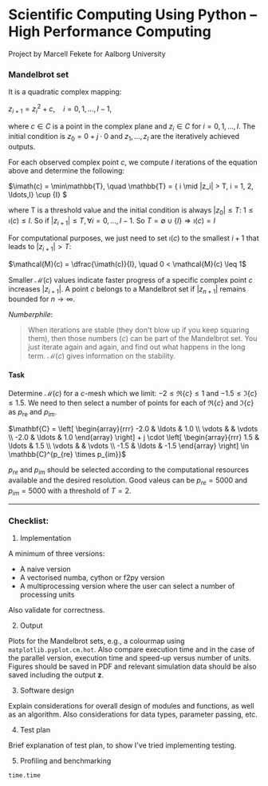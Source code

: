 # Scientific Computing Using Python – High Performance Computing

Project by Marcell Fekete for Aalborg University

### Mandelbrot set

It is a quadratic complex mapping:

$z_{i+1} = z_i^2 + c, \quad i = 0, 1, \ldots, I-1$,

where $c \in C$ is a point in the complex plane and $z_i \in C$ for $i = 0, 1, \ldots, I$. The initial condition is $z_0 = 0 + j \cdot 0$ and $z_1, \ldots, z_I$ are the iteratively achieved outputs.

For each observed complex point $c$, we compute $I$ iterations of the equation above and determine the following:

$\imath(c) = \min\mathbb{T}, \quad \mathbb{T} = \{ i \mid |z_i| > T, i = 1, 2, \ldots,I\} \cup \{I\} $

where T is a threshold value and the initial condition is always $|z_0| \leq T$: $1 \leq \imath(c) \leq I$. So if $|z_{i+1}| \leq T, \forall i = 0, \ldots, I-1$. So $T=\emptyset \cup \{I\} \Rightarrow \imath(c) = I$

For computational purposes, we just need to set $\imath(c)$ to the smallest $i+1$ that leads to $|z_{i+1}| > T$:

$\mathcal{M}(c) = \dfrac{\imath(c)}{I}, \quad 0 < \mathcal{M}(c) \leq 1$

Smaller $\mathcal{M}(c)$ values indicate faster progress of a specific complex point $c$ increases $|z_{i+1}|$. A point $c$ belongs to a Mandelbrot set if $|z_{n+1}|$ remains bounded for $n \rightarrow \infty$.

_Numberphile_:

> When iterations are stable (they don't blow up if you keep squaring them), then those numbers ($c$) can be part of the Mandelbrot set.
> You just iterate again and again, and find out what happens in the long term. $\mathcal{M}(c)$ gives information on the stability.

#### Task

Determine $\mathcal{M}(c)$ for a $c$-mesh which we limit: $-2 \leq \mathfrak{R}\{c\} \leq 1$ and $-1.5 \leq \mathfrak{I}\{c\} \leq 1.5$.
We need to then select a number of points for each of $\mathfrak{R}\{c\}$ and $\mathfrak{I}\{c\}$ as $p_{\mathrm{re}}$ and $p_{\mathrm{im}}$.

$\mathbf{C} = \left[ \begin{array}{rrr} -2.0 & \ldots & 1.0 \\ \vdots & & \vdots \\ -2.0 & \ldots & 1.0 \end{array} \right] + j \cdot \left[ \begin{array}{rrr} 1.5 & \ldots & 1.5 \\ \vdots & & \vdots \\ -1.5 & \ldots & -1.5 \end{array} \right] \in \mathbb{C}^{p_{re} \times p_{im}}$

$p_{re}$ and $p_{im}$ should be selected according to the computational resources available and the desired resolution. Good valeus can be $p_{re} = 5000$ and $p_{im} = 5000$ with a threshold of $T = 2$.

***

### Checklist:

1. Implementation

A minimum of three versions:
* A naive version
* A vectorised numba, cython or f2py version
* A multiprocessing version where the user can select a number of processing units

Also validate for correctness.

2. Output

Plots for the Mandelbrot sets, e.g., a colourmap using `matplotlib.pyplot.cm.hot`. Also compare execution time and in the case of the parallel version, execution time and speed-up versus number of units. Figures should be saved in PDF and relevant simulation data should be also saved including the output $\mathbf{z}$.

3. Software design

Explain considerations for overall design of modules and functions, as well as an algorithm. Also considerations for data types, parameter passing, etc.

4. Test plan

Brief explanation of test plan, to show I've tried implementing testing.

5. Profiling and benchmarking

`time.time`
